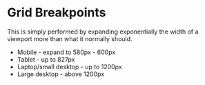 # Grid Breakpoints
This is simply performed by expanding exponentially the width of a viewport more than what it normally should. 

- Mobile - expand to 580px - 600px
- Tablet - up to 827px
- Laptop/small desktop - up to 1200px
- Large desktop - above 1200px
